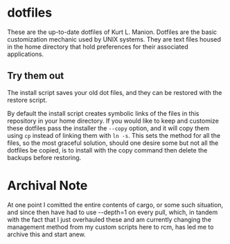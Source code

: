 # dotfiles
These are the up-to-date dotfiles of Kurt L. Manion.
Dotfiles are the basic customization mechanic used by UNIX systems.
They are text files housed in the home directory that hold preferences for
their associated applications.

## Try them out
The install script saves your old dot files,
and they can be restored with the restore script.

By default the install script creates symbolic links of the files in this
repository in your home directory.
If you would like to keep and customize these dotfiles pass the installer the
`--copy` option, and it will copy them using `cp` instead of linking them with `ln -s`.
This sets the method for all the files, so the most graceful solution,
should one desire some but not all the dotfiles be copied,
is to install with the copy command then delete the backups before restoring.

# Archival Note
At one point I comitted the entire contents of cargo, or some such situation,
and since then have had to use --depth=1 on every pull, which,
in tandem with the fact that I just overhauled these
and am currently changing the management method from my custom scripts here to rcm,
has led me to archive this and start anew.
